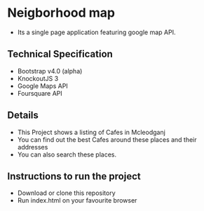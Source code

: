 # Neigborhood map 
+ Its a single page application featuring google map API.

## Technical Specification
+ Bootstrap v4.0 (alpha)
+ KnockoutJS 3
+ Google Maps API
+ Foursquare API

## Details
+ This Project shows a listing of Cafes in Mcleodganj
+ You can find out the best Cafes around these places and their addresses
+ You can also search these places.

## Instructions to run the project
+ Download or clone this repository
+ Run index.html on your favourite browser

